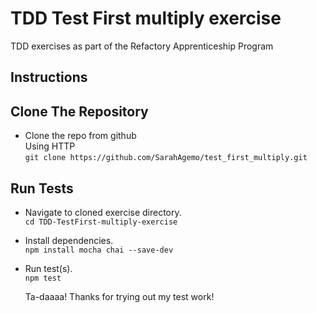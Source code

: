 # TDD Test First multiply exercise
TDD exercises as part of the Refactory Apprenticeship Program

## Instructions

## Clone The Repository
- Clone the repo from github  
  Using HTTP  
  `git clone https://github.com/SarahAgemo/test_first_multiply.git`  
  
  
## Run Tests
- Navigate to cloned exercise directory.  
  `cd TDD-TestFirst-multiply-exercise`  
- Install dependencies.  
  `npm install mocha chai --save-dev`  
- Run test(s).  
  `npm test`  

  Ta-daaaa! Thanks for trying out my test work!    
